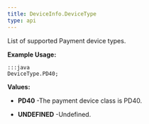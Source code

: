```yaml
---
title: DeviceInfo.DeviceType
type: api
---
```



List of supported Payment device types.
 
 

**Example Usage:**
	
	:::java	
	DeviceType.PD40;


**Values:**

* **PD40** -The payment device class is PD40.

* **UNDEFINED** -Undefined.

